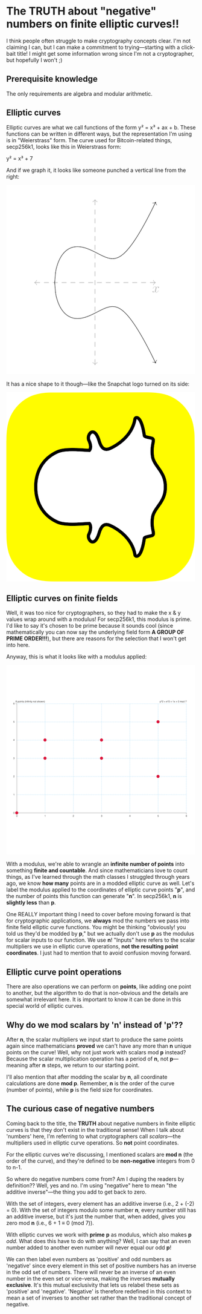 # The TRUTH about "negative" numbers on finite elliptic curves!!

I think people often struggle to make cryptography concepts clear. I'm not claiming I can, but I can make a commitment to trying—starting with a click-bait title! I might get some information wrong since I'm not a cryptographer, but hopefully I won't ;)

## Prerequisite knowledge
The only requirements are algebra and modular arithmetic.

## Elliptic curves
Elliptic curves are what we call functions of the form y² = x³ + ax + b. These functions can be written in different ways, but the representation I'm using is in "Weierstrass" form. The curve used for Bitcoin-related things, secp256k1, looks like this in Weierstrass form:

y² = x³ + 7

And if we graph it, it looks like someone punched a vertical line from the right:

![elliptic curve graph](/img/elliptic-curve.png)

It has a nice shape to it though—like the Snapchat logo turned on its side:

![snapchat logo](/img/snapchat-logo.png)

## Elliptic curves on finite fields

Well, it was too nice for cryptographers, so they had to make the x & y values wrap around with a modulus! For secp256k1, this modulus is prime. I'd like to say it's chosen to be prime because it sounds cool (since mathematically you can now say the underlying field form **A GROUP OF PRIME ORDER!!!**), but there are reasons for the selection that I won't get into here.

Anyway, this is what it looks like with a modulus applied:

![finite elliptic curve graph](/img/finite-elliptic-curve.png)

With a modulus, we're able to wrangle an **infinite number of points** into something **finite and countable**. And since mathematicians love to count things, as I've learned through the math classes I struggled through years ago, we know **how many** points are in a modded elliptic curve as well. Let's label the modulus applied to the coordinates of elliptic curve points "**p**", and the number of points this function can generate "**n**". In secp256k1, **n** is **slightly less** than **p**.

One REALLY important thing I need to cover before moving forward is that for cryptographic applications, we **always** mod the numbers we pass into finite field elliptic curve functions. You might be thinking "obviously! you told us they'd be modded by **p**," but we actually don't use **p** as the modulus for scalar inputs to our function. We use **n**! "Inputs" here refers to the scalar multipliers we use in elliptic curve operations, **not the resulting point coordinates**. I just had to mention that to avoid confusion moving forward.

## Elliptic curve point operations

There are also operations we can perform on **points**, like adding one point to another, but the algorithm to do that is non-obvious and the details are somewhat irrelevant here. It is important to know it can be done in this special world of elliptic curves.

## Why do we mod scalars by 'n' instead of 'p'??

After **n**, the scalar multipliers we input start to produce the same points again since mathematicians **proved** we can't have any more than **n** unique points on the curve! Well, why not just work with scalars mod **p** instead? Because the scalar multiplication operation has a period of **n**, not **p**—meaning after **n** steps, we return to our starting point.

I'll also mention that after modding the scalar by **n**, all coordinate calculations are done **mod p**. Remember, **n** is the order of the curve (number of points), while **p** is the field size for coordinates.

## The curious case of negative numbers

Coming back to the title, the **TRUTH** about negative numbers in finite elliptic curves is that they don't exist in the traditional sense! When I talk about 'numbers' here, I'm referring to what cryptographers call *scalars*—the multipliers used in elliptic curve operations. So **not** point coordinates.

For the elliptic curves we're discussing, I mentioned scalars are **mod n** (the order of the curve), and they're defined to be **non-negative** integers from 0 to n-1.

So where do negative numbers come from? Am I duping the readers by definition?? Well, yes and no. I'm using "negative" here to mean "the additive inverse"—the thing you add to get back to zero.

With the set of integers, every element has an additive inverse (i.e., 2 + (-2) = 0). With the set of integers modulo some number **n**, every number still has an additive inverse, but it's just the number that, when added, gives you zero mod **n** (i.e., 6 + 1 ≡ 0 (mod 7)).

With elliptic curves we work with **prime** **p** as modulus, which also makes **p** *odd*. What does this have to do with anything? Well, I can say that an even number added to another even number will never equal our odd **p**!

We can then label even numbers as 'positive' and odd numbers as 'negative' since every element in this set of positive numbers has an inverse in the odd set of numbers. There will never be an inverse of an even number in the even set or vice-versa, making the inverses **mutually exclusive**. It's this mutual exclusivity that lets us relabel these sets as 'positive' and 'negative'. 'Negative' is therefore redefined in this context to mean a set of inverses to another set rather than the traditional concept of negative.